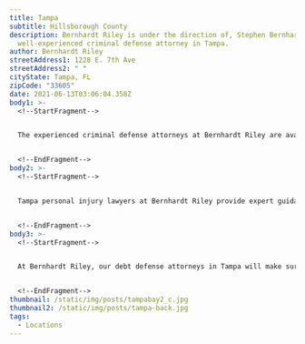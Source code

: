 ```yaml
---
title: Tampa
subtitle: Hillsborough County
description: Bernhardt Riley is under the direction of, Stephen Bernhardt, a
  well-experienced criminal defense attorney in Tampa.
author: Bernhardt Riley
streetAddress1: 1228 E. 7th Ave
streetAddress2: " "
cityState: Tampa, FL
zipCode: "33605"
date: 2021-06-13T03:06:04.358Z
body1: >-
  <!--StartFragment-->


  The experienced criminal defense attorneys at Bernhardt Riley are available to consult about your alleged criminal offense. If criminal accusations have been made against you, it is wise to reach out to the expert criminal defense attorneys Tampa, Bernhardt Riley. Our criminal defense lawyers provide first-class criminal defense services you deserve. Moreover, if you need counsel from a criminal defense lawyer in Tampa concerning an area of law not practiced by Bernhardt Riley, our Tampa criminal defense lawyers will gladly refer your case to a reputable attorney with whom we associate personally and professionally.


  <!--EndFragment-->
body2: >-
  <!--StartFragment-->


  Tampa personal injury lawyers at Bernhardt Riley provide expert guidance and legal counsel to help you navigate the challenges that follow a personal Injury accident. A personal injury attorney will help you achieve the best resolution possible, which includes the recovery of compensation you may be entitled. Your debt defense lawyer in Tampa, the legal counsel at Bernhardt Riley, represents clients in various bankruptcy, debt collection, harassment, and foreclosure defenses in Tampa, Florida.


  <!--EndFragment-->
body3: >-
  <!--StartFragment-->


  At Bernhardt Riley, our debt defense attorneys in Tampa will make sure that you are safe from false allegations and make it an even playing field. With the insight of a former collection agency attorney serving as your debt defense lawyer, you are much more likely to achieve a successful outcome.


  <!--EndFragment-->
thumbnail: /static/img/posts/tampabay2_c.jpg
thumbnail2: /static/img/posts/tampa-back.jpg
tags:
  - Locations
---
```

